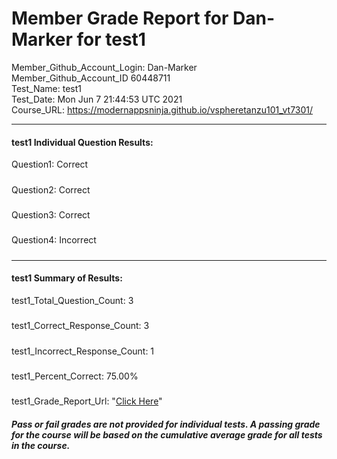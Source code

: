 # Member Grade Report for Dan-Marker for test1  
   
Member_Github_Account_Login: Dan-Marker  
Member_Github_Account_ID 60448711  
Test_Name: test1  
Test_Date: Mon Jun  7 21:44:53 UTC 2021  
Course_URL: https://modernappsninja.github.io/vspheretanzu101_vt7301/  
   
---  
#### test1 Individual Question Results:  
Question1: Correct  
#####  
Question2: Correct  
#####  
Question3: Correct  
#####  
Question4: Incorrect  
#####  
---  
#### test1 Summary of Results:  
test1_Total_Question_Count: 3  
#####  
test1_Correct_Response_Count: 3  
#####  
test1_Incorrect_Response_Count: 1  
#####  
test1_Percent_Correct: 75.00%  
#####  
test1_Grade_Report_Url: "[Click Here](https://github.com/modernappsninjas/Dan-Marker/blob/main/static/userdata/courses/vspheretanzu101_vt7301/grade_report.pr799.test1.md)"
##### Pass or fail grades are not provided for individual tests. A passing grade for the course will be based on the cumulative average grade for all tests in the course.  
